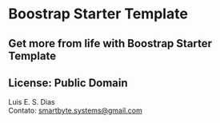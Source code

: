 # Boostrap Starter Template

## Get more from life with Boostrap Starter Template

## License: Public Domain

Luis E. S. Dias  
Contato: smartbyte.systems@gmail.com